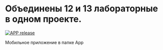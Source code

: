# Объединены 12 и 13 лабораторные в одном проекте. 

[![APP release](https://github.com/labs-IU8-31-2022/Lab12_timofeev/actions/workflows/APKrelease.yml/badge.svg)](https://github.com/labs-IU8-31-2022/Lab12_timofeev/actions/workflows/APKrelease.yml)

Мобильное приложение в папке App